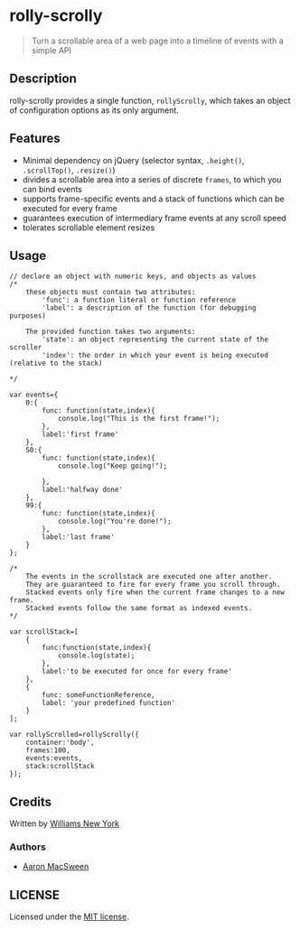 # rolly-scrolly

> Turn a scrollable area of a web page into a timeline of events with a simple API

## Description

rolly-scrolly provides a single function, `rollyScrolly`, which takes an object of configuration options as its only argument.

## Features

* Minimal dependency on jQuery (selector syntax, `.height()`, `.scrollTop()`, `.resize()`)
* divides a scrollable area into a series of discrete `frames`, to which you can bind events
* supports frame-specific events and a stack of functions which can be executed for every frame
* guarantees execution of intermediary frame events at any scroll speed
* tolerates scrollable element resizes

## Usage

```
// declare an object with numeric keys, and objects as values
/*
	these objects must contain two attributes:
		'func': a function literal or function reference
		'label': a description of the function (for debugging purposes)

	The provided function takes two arguments:
		'state': an object representing the current state of the scroller
		'index': the order in which your event is being executed (relative to the stack)

*/

var events={
	0:{ 
		func: function(state,index){
			console.log("This is the first frame!");
		},
		label:'first frame'
	},
	50:{
		func: function(state,index){
			console.log("Keep going!");

		},
		label:'halfway done'
	},
	99:{
		func: function(state,index){
			console.log("You're done!");
		},
		label:'last frame'
	}
};

/*
	The events in the scrollstack are executed one after another.
	They are guaranteed to fire for every frame you scroll through.
	Stacked events only fire when the current frame changes to a new frame.
	Stacked events follow the same format as indexed events.
*/

var scrollStack=[
	{
		func:function(state,index){
			console.log(state);
		},
		label:'to be executed for once for every frame'
	},
	{
		func: someFunctionReference,
		label: 'your predefined function'
	}
];

var rollyScrolled=rollyScrolly({
	container:'body',
	frames:100,
	events:events,
	stack:scrollStack
});

```

## Credits

Written by [Williams New York](http://williamsnewyork.com)

### Authors 

* [Aaron MacSween](https://github.com/ansuz)

## LICENSE

Licensed under the [MIT license](http://opensource.org/licenses/MIT).

